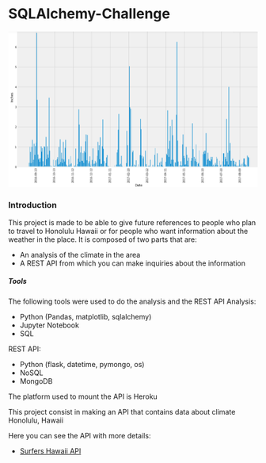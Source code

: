# SQLAlchemy-Challenge

[![](Resources/img/1.png)]()        

### Introduction

This project is made to be able to give future references to people who plan to travel to Honolulu Hawaii or for people who want information about the weather in the place. It is composed of two parts that are:
- An analysis of the climate in the area
- A REST API from which you can make inquiries about the information

##### Tools

The following tools were used to do the analysis and the REST API
Analysis:
- Python (Pandas, matplotlib, sqlalchemy)
- Jupyter Notebook
- SQL

REST API:
- Python (flask, datetime, pymongo, os)
- NoSQL
- MongoDB

The platform used to mount the API is Heroku



This project consist in making an API that contains data about climate Honolulu, Hawaii

Here you can see the API with more details:
- [Surfers Hawaii API](https://enr1qu319-api-hawaii-climate.herokuapp.com "API")

